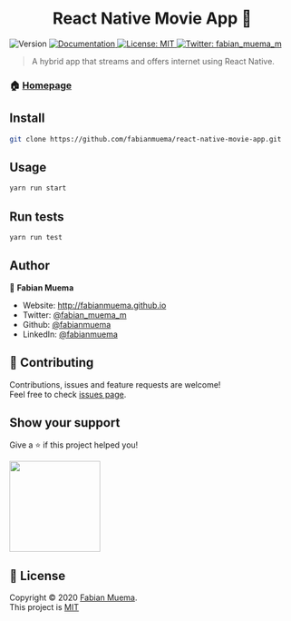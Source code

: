 <h1 align="center">React Native Movie App 👋</h1>
<p>
  <img alt="Version" src="https://img.shields.io/badge/version-0.1.0-blue.svg?cacheSeconds=2592000" />
  <a href="https://github.com/fabianmuema/react-native-movie-app" target="_blank">
    <img alt="Documentation" src="https://img.shields.io/badge/documentation-yes-brightgreen.svg" />
  </a>
  <a href="https://github.com/fabianmuema/react-native-movie-app/blob/master/LICENSE" target="_blank">
    <img alt="License: MIT" src="https://img.shields.io/badge/License-MIT-yellow.svg" />
  </a>
  <a href="https://twitter.com/fabian_muema_m" target="_blank">
    <img alt="Twitter: fabian_muema_m" src="https://img.shields.io/twitter/follow/fabian_muema_m.svg?style=social" />
  </a>
</p>


> A hybrid app that streams and offers internet using React Native.

### 🏠 [Homepage](https://github.com/fabianmuema/react-native-movie-app)

## Install

```sh
git clone https://github.com/fabianmuema/react-native-movie-app.git
```

## Usage

```sh
yarn run start
```

## Run tests

```sh
yarn run test
```

## Author

👤 **Fabian Muema**

* Website: http://fabianmuema.github.io
* Twitter: [@fabian\_muema\_m](https://twitter.com/fabian_muema_m)
* Github: [@fabianmuema](https://github.com/fabianmuema)
* LinkedIn: [@fabianmuema](https://linkedin.com/in/fabianmuema)

## 🤝 Contributing

Contributions, issues and feature requests are welcome!<br />Feel free to check [issues page](https://github.com/fabianmuema/react-native-movie-app/issues). 

## Show your support

Give a ⭐️ if this project helped you!

<a href="https://www.patreon.com/fabianmuema">
  <img src="https://c5.patreon.com/external/logo/become_a_patron_button@2x.png" width="160">
</a>

## 📝 License

Copyright © 2020 [Fabian Muema](https://github.com/fabianmuema).<br />
This project is [MIT](https://github.com/fabianmuema/react-native-movie-app/blob/master/LICENSE) 